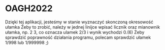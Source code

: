 # OAGH2022

Dzięki tej aplikacji, jesteśmy w stanie wyznaczyć skonczoną okresowość ułamka 
Żeby to zrobić, należy w jednej linijce wpisać licznik oraz mianownik ułamka, np. 2 3, co oznacza ulamek 2/3 i wynik wychodzi 0.(6)
Żeby sprawdzić poprawność działania programu, polecam sprawdzić ułamek 1/998 lub 1/999998 ;) 
